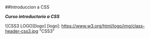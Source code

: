 ##Introduccion a CSS

***Curso introductorio a CSS***

![CSS3 LOGO][logo]
[logo]: https://www.w3.org/html/logo/img/class-header-css3.jpg "CSS3"